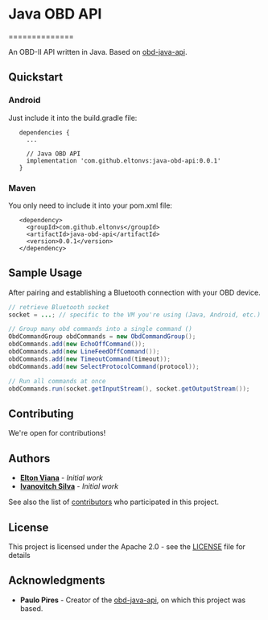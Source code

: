 # Java OBD API
==============

An OBD-II API written in Java. Based on [obd-java-api](https://github.com/pires/obd-java-api).

## Quickstart

### Android
Just include it into the build.gradle file:

```
   dependencies {
     ...

     // Java OBD API
     implementation 'com.github.eltonvs:java-obd-api:0.0.1'
   }
```

### Maven
You only need to include it into your pom.xml file:

```
   <dependency>
     <groupId>com.github.eltonvs</groupId>
     <artifactId>java-obd-api</artifactId>
     <version>0.0.1</version>
   </dependency>
```

## Sample Usage

After pairing and establishing a Bluetooth connection with your OBD device.
```Java
// retrieve Bluetooth socket
socket = ...; // specific to the VM you're using (Java, Android, etc.)

// Group many obd commands into a single command ()
ObdCommandGroup obdCommands = new ObdCommandGroup();
obdCommands.add(new EchoOffCommand());
obdCommands.add(new LineFeedOffCommand());
obdCommands.add(new TimeoutCommand(timeout));
obdCommands.add(new SelectProtocolCommand(protocol));

// Run all commands at once
obdCommands.run(socket.getInputStream(), socket.getOutputStream());
```

## Contributing

We're open for contributions!

## Authors

* **[Elton Viana](https://github.com/eltonvs)** - *Initial work*
* **[Ivanovitch Silva](https://github.com/ivanovitchm)** - *Initial work*

See also the list of [contributors](https://github.com/eltonvs/java-obd-api/contributors) who participated in this project.

## License

This project is licensed under the Apache 2.0 - see the [LICENSE](LICENSE) file for details

## Acknowledgments

* **Paulo Pires** - Creator of the [obd-java-api](https://github.com/pires/obd-java-api), on which this project was based.
